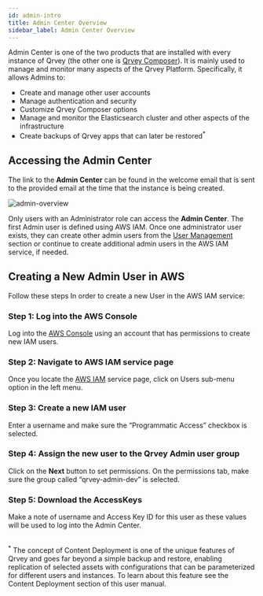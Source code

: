 ```yaml
---
id: admin-intro
title: Admin Center Overview
sidebar_label: Admin Center Overview
---
```


<div style={{textAlign: "justify"}}>


Admin Center is one of the two products that are installed with every instance of Qrvey (the other one is [Qrvey Composer](../../ui-docs/composer-overview.md)). It is mainly used to manage and monitor many aspects of the Qrvey Platform. Specifically, it allows Admins to:
<ul style="list-style-type: square;">
<li>Create and manage other user accounts</li>
<li>Manage authentication and security</li>
<li>Customize Qrvey Composer options</li>
<li>Manage and monitor the Elasticsearch cluster and other aspects of the infrastructure</li>
<li>Create backups of Qrvey apps that can later be restored<sup>*</sup></li>
</ul>

## Accessing the Admin Center

The link to the <b>Admin Center</b> can be found in the welcome email that is sent to the provided email at the time that the instance is being created. 

![admin-overview](https://s3.amazonaws.com/cdn.qrvey.com/documentation_assets/admin/Administering+Qrvey+Composer/ac-overview1.png)

Only users with an Administrator role can access the <b>Admin Center</b>. The first Admin user is defined using AWS IAM. Once one administrator user exists, they can create other admin users from the [User Management](../admin/roles-and-permissions.md) section or continue to create additional admin users in the AWS IAM service, if needed.

## Creating a New Admin User in AWS

Follow these steps In order to create a new User in the AWS IAM service:

### Step 1: Log into the AWS Console
Log into the <a href="https://aws.amazon.com/" target="_blank"> AWS Console</a> using an account that has permissions to create new IAM users.

### Step 2: Navigate to AWS IAM service page
Once you locate the <a href="https://console.aws.amazon.com/iam/home?#/home" target="_blank">AWS IAM</a> service page, click on Users sub-menu option in the left menu.

### Step 3: Create a new IAM user
Enter a username and make sure the “Programmatic Access” checkbox is selected.

### Step 4: Assign the new user to the Qrvey Admin user group
Click on the **Next** button to set permissions. On the permissions tab, make sure the group called “qrvey-admin-dev” is selected.

### Step 5: Download the AccessKeys
Make a note of username and Access Key ID for this user as these values will be used to log into the Admin Center.

</br>
<sup>*</sup> The concept of Content Deployment is one of the unique features of Qrvey and goes far beyond a simple backup and restore, enabling replication of selected assets with configurations that can be parameterized for different users and instances. To learn about this feature see the Content Deployment section of this user manual. 
</div>